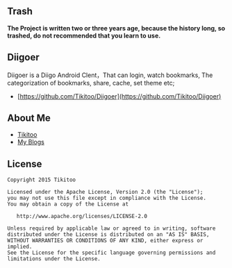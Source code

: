 
## Trash
**The Project is written two or three years age, because the history long, so trashed, do not recommended that you learn to use.**


## Diigoer
Diigoer is a Diigo Android Clent，That can login, watch bookmarks, The categorization of bookmarks, share, cache, set theme etc;
- [https://github.com/Tikitoo/Diigoer](https://github.com/Tikitoo/Diigoer)

## About Me
- [Tikitoo](http://www.zhihu.com/Tikitoo)
- [My Blogs](http://tikitoo.github.io/blog)

## License
```
Copyright 2015 Tikitoo

Licensed under the Apache License, Version 2.0 (the "License");
you may not use this file except in compliance with the License.
You may obtain a copy of the License at

   http://www.apache.org/licenses/LICENSE-2.0

Unless required by applicable law or agreed to in writing, software
distributed under the License is distributed on an "AS IS" BASIS,
WITHOUT WARRANTIES OR CONDITIONS OF ANY KIND, either express or implied.
See the License for the specific language governing permissions and
limitations under the License.
```
